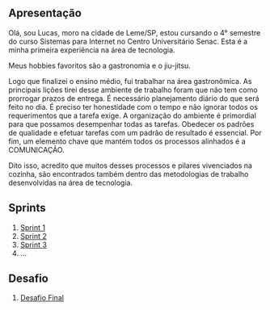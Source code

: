 ## Apresentação

Olá, sou Lucas, moro na cidade de Leme/SP, estou cursando o 4° semestre do curso Sistemas para Internet no Centro Universitário Senac. Esta é a minha primeira experiência na área de tecnologia.

Meus hobbies favoritos são a gastronomia e o jiu-jitsu.

Logo que finalizei o ensino médio, fui trabalhar na área gastronômica. As principais lições tirei desse ambiente de trabalho foram que não tem como prorrogar prazos de entrega. É necessário planejamento diário do que será feito no dia. É preciso ter honestidade com o tempo e não ignorar todos os requerimentos que a tarefa exige. A organização do ambiente é primordial para que possamos desempenhar todas as tarefas. Obedecer os padrões de qualidade e efetuar tarefas com um padrão de resultado é essencial. Por fim, um elemento chave que mantém todos os processos alinhados é a COMUNICAÇÃO.

Dito isso, acredito que muitos desses processos e pilares vivenciados na cozinha, são encontrados também dentro das metodologias de trabalho desenvolvidas na área de tecnologia.

## Sprints 

1. [Sprint 1](Sprint%201/README.md)
2. [Sprint 2](Sprint%202/README.md)
3. [Sprint 3](Sprint%203/README.md)
4. ...

## Desafio

1. [Desafio Final](Desafio/README.md)
